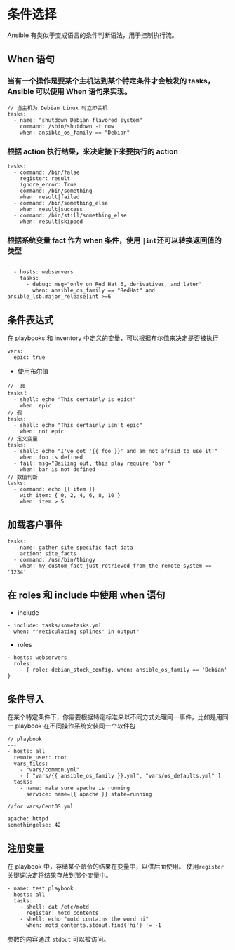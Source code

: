 # 条件选择
Ansible 有类似于变成语言的条件判断语法，用于控制执行流。

## When 语句

###  当有一个操作是要某个主机达到某个特定条件才会触发的 tasks，Ansible 可以使用 When 语句来实现。

```
// 当主机为 Debian Linux 时立即关机
tasks:
  - name: "shutdown Debian flavored system"
    command: /sbin/shutdown -t now
    when: ansible_os_family == "Debian"
```

### 根据 action 执行结果，来决定接下来要执行的 action

```
tasks:
  - command: /bin/false
    register: result
    ignore_error: True
  - command: /bin/something
    when: result|failed
  - command: /bin/something_else
    when: result|success
  - command: /bin/still/something_else
    when: result|skipped
```

### 根据系统变量 fact 作为 when 条件，使用 `|int`还可以转换返回值的类型

```
---
  - hosts: webservers
    tasks:
      - debug: msg="only on Red Hat 6, derivatives, and later"
        when: ansible_os_family == "RedHat" and ansible_lsb.major_release|int >=6
```

## 条件表达式
在 playbooks 和 inventory 中定义的变量，可以根据布尔值来决定是否被执行
```
vars:
  epic: true
```

- 使用布尔值
```
//  真
tasks：
  - shell: echo "This certainly is epic!"
    when: epic
// 假
tasks:
  - shell: echo "This certainly isn't epic"
    when: not epic
// 定义变量
tasks:
  - shell: echo "I've got '{{ foo }}' and am not afraid to use it!"
    when: foo is defined
  - fail: msg="Bailing out, this play require 'bar'"
    when: bar is not defined
// 数值判断
tasks:
  - command: echo {{ item }}
    with_item: { 0, 2, 4, 6, 8, 10 }
    when: item > 5
```

## 加载客户事件
```
tasks:
  - name: gather site specific fact data
    action: site_facts
  - command: /usr/bin/thingy
    when: my_custom_fact_just_retrieved_from_the_remote_system == '1234'
```

## 在 roles 和 include 中使用 when 语句

- include

```
- include: tasks/sometasks.yml
  when: "'reticulating splines' in output"
```

- roles

```
- hosts: webservers
  roles:
    - { role: debian_stock_config, when: ansible_os_family == 'Debian'  }
```

## 条件导入
在某个特定条件下，你需要根据特定标准来以不同方式处理同一事件，比如是用同一 playbook 在不同操作系统安装同一个软件包

```
// playbook
---
- hosts: all
  remote_user: root
  vars_files:
    - "vars/common.yml"
    - [ "vars/{{ ansible_os_family }}.yml", "vars/os_defaults.yml" ]
  tasks:
    - name: make sure apache is running
      service: name={{ apache }} state=running      

//for vars/CentOS.yml
---
apache: httpd
somethingelse: 42
```

## 注册变量
在 playbook 中，存储某个命令的结果在变量中，以供后面使用。 使用`register` 关键词决定将结果存放到那个变量中。
```
- name: test playbook
  hosts: all
  tasks:
    - shell: cat /etc/motd
      register: motd_contents
    - shell: echo "motd contains the word hi"
      when: motd_contents.stdout.find('hi') != -1
```
参数的内容通过 `stdout` 可以被访问。
